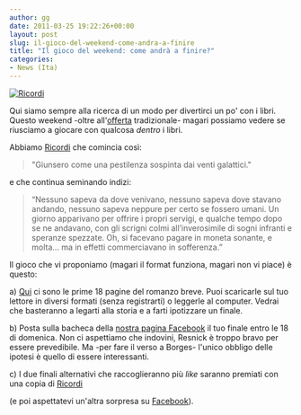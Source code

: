 ```yaml
---
author: gg
date: 2011-03-25 19:22:26+00:00
layout: post
slug: il-gioco-del-weekend-come-andra-a-finire
title: "Il gioco del weekend: come andrà a finire?"
categories:
- News (Ita)
---
```


[![Ricordi](http://www.40kbooks.com/wp-content/uploads/ricordi_Resnick-Ita_t.jpg)](http://www.bookrepublic.it/book/9788865860533-ricordi/)

Qui siamo sempre alla ricerca di un modo per divertirci un po' con i libri. Questo weekend -oltre all'[offerta](http://www.40kbooks.com/?p=7238) tradizionale- magari possiamo vedere se riusciamo a giocare con qualcosa _dentro_ i libri.

Abbiamo [Ricordi](http://www.bookrepublic.it/book/9788865860533-ricordi/) che comincia così:


> "Giunsero come una pestilenza sospinta dai venti galattici."


e che continua seminando indizi:


> “Nessuno sapeva da dove venivano, nessuno sapeva dove stavano andando, nessuno sapeva neppure per certo se fossero umani. Un giorno apparivano per offrire i propri servigi, e qualche tempo dopo se ne andavano, con gli scrigni colmi all’inverosimile di sogni infranti e speranze spezzate. Oh, si facevano pagare in moneta sonante, e molta... ma in effetti commerciavano in sofferenza.”


Il gioco che vi proponiamo (magari il format funziona, magari non vi piace) è questo:

a) [Qui](http://www.smashwords.com/books/view/47827) ci sono le prime 18 pagine del romanzo breve. Puoi scaricarle sul tuo lettore in diversi formati (senza registrarti) o leggerle al computer. Vedrai che basteranno a legarti alla storia e a farti ipotizzare un finale.

b) Posta sulla bacheca della [nostra pagina Facebook](http://www.facebook.com/40kbooks) il tuo finale entro le 18 di domenica. Non ci aspettiamo che indovini, Resnick è troppo bravo per essere prevedibile. Ma -per fare il verso a Borges- l'unico obbligo delle ipotesi è quello di essere interessanti.

c) I due finali alternativi che raccoglieranno più _like_ saranno premiati con una copia di [Ricordi](http://www.bookrepublic.it/book/9788865860533-ricordi/)

(e poi aspettatevi un'altra sorpresa su [Facebook](http://www.facebook.com/40kbooks)).
